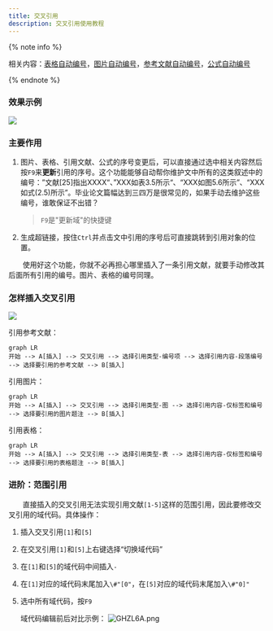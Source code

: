 ```yaml
---
title: 交叉引用
description: 交叉引用使用教程
---
```


{% note info %}

相关内容：[表格自动编号](/论文排版指南/自动编号/表格.html)，[图片自动编号](/论文排版指南/自动编号/图片.html)，[参考文献自动编号](/论文排版指南/自动编号/参考文献.html)，[公式自动编号](/论文排版指南/自动编号/公式.html)

{% endnote %}

### 效果示例

![](http://qiniu.zkytech.top/动画(12).gif)

### 主要作用

1. 图片、表格、引用文献、公式的序号变更后，可以直接通过选中相关内容然后按`F9`来**更新**引用的序号。这个功能能够自动帮你维护文中所有的这类叙述中的编号：”文献[25]指出XXXX“、”XXX如表3.5所示“、“XXX如图5.6所示”、“XXX如式(2.5)所示”。毕业论文篇幅达到三四万是很常见的，如果手动去维护这些编号，谁敢保证不出错？

   > `F9`是"更新域"的快捷键

2. 生成超链接，按住`Ctrl`并点击文中引用的序号后可直接跳转到引用对象的位置。

&emsp;&emsp;使用好这个功能，你就不必再担心哪里插入了一条引用文献，就要手动修改其后面所有引用的编号。图片、表格的编号同理。

### 怎样插入交叉引用

![](http://qiniu.zkytech.top/动画(13).gif)

引用参考文献：

```mermaid
graph LR
开始 --> A[插入] --> 交叉引用 --> 选择引用类型-编号项 --> 选择引用内容-段落编号 --> 选择要引用的参考文献 --> B[插入]
```

引用图片：

```mermaid
graph LR
开始 --> A[插入] --> 交叉引用 --> 选择引用类型-图 --> 选择引用内容-仅标签和编号 --> 选择要引用的图片题注 --> B[插入]
```

引用表格：

```mermaid
graph LR
开始 --> A[插入] --> 交叉引用 --> 选择引用类型-表 --> 选择引用内容-仅标签和编号 --> 选择要引用的表格题注 --> B[插入]
```

### 进阶：范围引用

&emsp;&emsp;直接插入的交叉引用无法实现引用文献`[1-5]`这样的范围引用，因此要修改交叉引用的域代码。具体操作：

1. 插入交叉引用`[1]`和`[5]` 

2. 在交叉引用`[1]`和`[5]`上右键选择“切换域代码”

3. 在`[1]`和`[5]`的域代码中间插入`-` 

4. 在`[1]`对应的域代码末尾加入`\#"[0"`，在`[5]`对应的域代码末尾加入`\#"0]"` 

5. 选中所有域代码，按`F9` 

   域代码编辑前后对比示例：
   ![GHZL6A.png](http://qiniu.zkytech.top/GHZL6A.png)